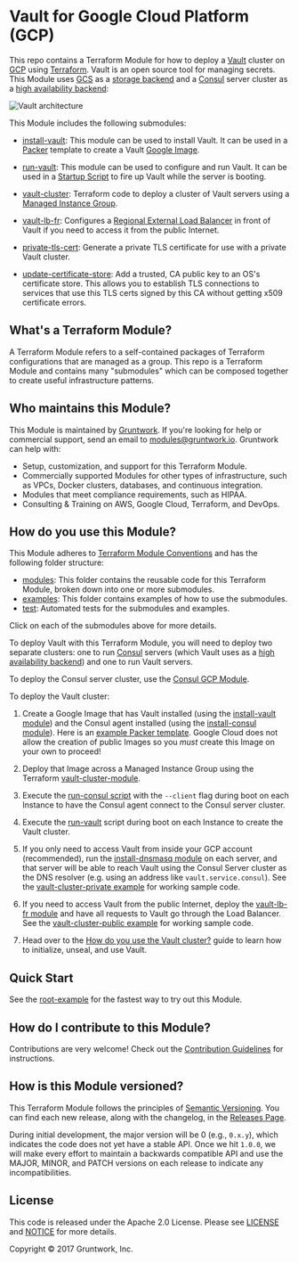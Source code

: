 # Vault for Google Cloud Platform (GCP)

This repo contains a Terraform Module for how to deploy a [Vault](https://www.vaultproject.io/) cluster on
[GCP](https://cloud.google.com/) using [Terraform](https://www.terraform.io/). Vault is an open source tool for managing
secrets. This Module uses [GCS](https://cloud.google.com/storage/) as a [storage backend](
https://www.vaultproject.io/docs/configuration/storage/index.html) and a [Consul](https://www.consul.io)
server cluster as a [high availability backend](https://www.vaultproject.io/docs/concepts/ha.html):

![Vault architecture](https://github.com/hashicorp/terraform-google-vault/blob/master/_docs/architecture.png?raw=true)

This Module includes the following submodules:

* [install-vault](https://github.com/hashicorp/terraform-google-vault/tree/master/modules/install-valut): This module can be used to install Vault. It can be used in a
  [Packer](https://www.packer.io/) template to create a Vault
  [Google Image](https://cloud.google.com/compute/docs/images).

* [run-vault](https://github.com/hashicorp/terraform-google-vault/tree/master/modules/run-vault): This module can be used to configure and run Vault. It can be used in a
  [Startup Script](https://cloud.google.com/compute/docs/startupscript)
  to fire up Vault while the server is booting.

* [vault-cluster](https://github.com/hashicorp/terraform-google-vault/tree/master/modules/vault-cluster): Terraform code to deploy a cluster of Vault servers using a [Managed Instance
  Group](https://cloud.google.com/compute/docs/instance-groups/).

* [vault-lb-fr](https://github.com/hashicorp/terraform-google-vault/tree/master/modules/vault-elb): Configures a [Regional External Load Balancer](https://cloud.google.com/compute/docs/load-balancing/)
  in front of Vault if you need to access it from the public Internet.

* [private-tls-cert](https://github.com/hashicorp/terraform-google-vault/tree/master/modules/private-tls-cert): Generate a private TLS certificate for use with a private Vault
  cluster.

* [update-certificate-store](https://github.com/hashicorp/terraform-google-vault/tree/master/modules/update-certificate-store): Add a trusted, CA public key to an OS's
  certificate store. This allows you to establish TLS connections to services that use this TLS certs signed by this
  CA without getting x509 certificate errors.




## What's a Terraform Module?

A Terraform Module refers to a self-contained packages of Terraform configurations that are managed as a group. This repo
is a Terraform Module and contains many "submodules" which can be composed together to create useful infrastructure patterns.



## Who maintains this Module?

This Module is maintained by [Gruntwork](http://www.gruntwork.io/). If you're looking for help or commercial
support, send an email to [modules@gruntwork.io](mailto:modules@gruntwork.io?Subject=Vault%20Module).
Gruntwork can help with:

* Setup, customization, and support for this Terraform Module.
* Commercially supported Modules for other types of infrastructure, such as VPCs, Docker clusters, databases, and continuous integration.
* Modules that meet compliance requirements, such as HIPAA.
* Consulting & Training on AWS, Google Cloud, Terraform, and DevOps.



## How do you use this Module?

This Module adheres to [Terraform Module Conventions](https://www.terraform.io/docs/modules/index.html) and has the
following folder structure:

* [modules](https://github.com/hashicorp/terraform-google-vault/tree/master/modules): This folder contains the reusable code for this Terraform Module, broken down into one or more submodules.
* [examples](https://github.com/hashicorp/terraform-google-vault/tree/master/examples): This folder contains examples of how to use the submodules.
* [test](https://github.com/hashicorp/terraform-google-vault/tree/master/test): Automated tests for the submodules and examples.

Click on each of the submodules above for more details.

To deploy Vault with this Terraform Module, you will need to deploy two separate clusters: one to run
[Consul](https://www.consul.io/) servers (which Vault uses as a [high availability
backend](https://www.vaultproject.io/docs/concepts/ha.html)) and one to run Vault servers.

To deploy the Consul server cluster, use the [Consul GCP Module](https://github.com/hashicorp/terraform-google-consul).

To deploy the Vault cluster:

1. Create a Google Image that has Vault installed (using the [install-vault module](https://github.com/hashicorp/terraform-google-vault/tree/master/modules/install-vault)) and the Consul
   agent installed (using the [install-consul
   module](https://github.com/hashicorp/terraform-google-consul/tree/master/modules/install-consul)). Here is an
   [example Packer template](https://github.com/hashicorp/terraform-google-vault/tree/master/examples/vault-consul-image). Google Cloud does not allow the creation of public Images
   so you _must_ create this Image on your own to proceed!

1. Deploy that Image across a Managed Instance Group using the Terraform [vault-cluster-module](https://github.com/hashicorp/terraform-google-vault/tree/master/modules/vault-cluster).

1. Execute the [run-consul script](https://github.com/hashicorp/terraform-google-consul/tree/master/modules/run-consul)
   with the `--client` flag during boot on each Instance to have the Consul agent connect to the Consul server cluster.

1. Execute the [run-vault](https://github.com/hashicorp/terraform-google-vault/tree/master/modules/run-vault) script during boot on each Instance to create the Vault cluster.

1. If you only need to access Vault from inside your GCP account (recommended), run the [install-dnsmasq
   module](https://github.com/hashicorp/terraform-google-consul/tree/master/modules/install-dnsmasq) on each server,
   and that server will be able to reach Vault using the Consul Server cluster as the DNS resolver (e.g. using an address
   like `vault.service.consul`). See the [vault-cluster-private example](https://github.com/hashicorp/terraform-google-vault/tree/master/examples/vault-cluster-private) for working
   sample code.

1. If you need to access Vault from the public Internet, deploy the [vault-lb-fr module](https://github.com/hashicorp/terraform-google-vault/tree/master/modules/vault-lb-fr) and have
   all requests to Vault go through the Load Balancer. See the [vault-cluster-public example](https://github.com/hashicorp/terraform-google-vault/tree/master/examples/vault-cluster-public)
   for working sample code.

1. Head over to the [How do you use the Vault cluster?](https://github.com/hashicorp/terraform-google-vault/tree/master/modules/vault-cluster#how-do-you-use-the-vault-cluster) guide
   to learn how to initialize, unseal, and use Vault.



## Quick Start

See the [root-example](https://github.com/hashicorp/terraform-google-vault/tree/master/examples/root-example) for the fastest way to try out this Module.



## How do I contribute to this Module?

Contributions are very welcome! Check out the [Contribution Guidelines](https://github.com/hashicorp/terraform-google-vault/tree/master/CONTRIBUTING.md) for instructions.



## How is this Module versioned?

This Terraform Module follows the principles of [Semantic Versioning](http://semver.org/). You can find each new release,
along with the changelog, in the [Releases Page](../../releases).

During initial development, the major version will be 0 (e.g., `0.x.y`), which indicates the code does not yet have a
stable API. Once we hit `1.0.0`, we will make every effort to maintain a backwards compatible API and use the MAJOR,
MINOR, and PATCH versions on each release to indicate any incompatibilities.



## License

This code is released under the Apache 2.0 License. Please see [LICENSE](https://github.com/hashicorp/terraform-google-vault/tree/master/LICENSE) and [NOTICE](https://github.com/hashicorp/terraform-google-vault/tree/master/NOTICE) for more
details.

Copyright &copy; 2017 Gruntwork, Inc.
